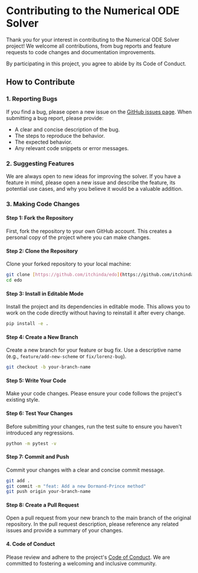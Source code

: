 # Contributing to the Numerical ODE Solver

Thank you for your interest in contributing to the Numerical ODE Solver project! We welcome all contributions, from bug reports and feature requests to code changes and documentation improvements.

By participating in this project, you agree to abide by its Code of Conduct.

## How to Contribute

### 1. Reporting Bugs

If you find a bug, please open a new issue on the [GitHub issues page](https://github.com/itchinda/edo/issues). When submitting a bug report, please provide:
* A clear and concise description of the bug.
* The steps to reproduce the behavior.
* The expected behavior.
* Any relevant code snippets or error messages.

### 2. Suggesting Features

We are always open to new ideas for improving the solver. If you have a feature in mind, please open a new issue and describe the feature, its potential use cases, and why you believe it would be a valuable addition.

### 3. Making Code Changes

#### Step 1: Fork the Repository

First, fork the repository to your own GitHub account. This creates a personal copy of the project where you can make changes.

#### Step 2: Clone the Repository

Clone your forked repository to your local machine:
```bash
git clone [https://github.com/itchinda/edo](https://github.com/itchinda/edo)
cd edo
```
#### Step 3: Install in Editable Mode

Install the project and its dependencies in editable mode. This allows you to work on the code directly without having to reinstall it after every change.
```bash
pip install -e .
```

#### Step 4: Create a New Branch
Create a new branch for your feature or bug fix. Use a descriptive name (e.g., `feature/add-new-scheme` or `fix/lorenz-bug`).
```bash
git checkout -b your-branch-name
```

#### Step 5: Write Your Code
Make your code changes. Please ensure your code follows the project's existing style.

#### Step 6: Test Your Changes
Before submitting your changes, run the test suite to ensure you haven't introduced any regressions.
```bash
python -m pytest -v
```

#### Step 7: Commit and Push
Commit your changes with a clear and concise commit message.
```bash
git add .
git commit -m "feat: Add a new Dormand-Prince method"
git push origin your-branch-name
```

#### Step 8: Create a Pull Request
Open a pull request from your new branch to the main branch of the original repository. In the pull request description, please reference any related issues and provide a summary of your changes.

#### 4. Code of Conduct
Please review and adhere to the project's [Code of Conduct](https://github.com/itchinda/edo/blob/main/CODE_OF_CONDUCT.md). We are committed to fostering a welcoming and inclusive community.
